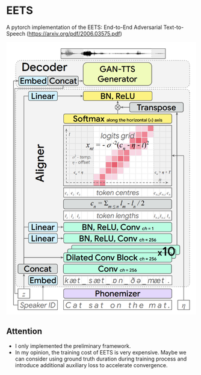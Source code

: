 # EETS
A pytorch implementation of the EETS: End-to-End Adversarial Text-to-Speech (https://arxiv.org/pdf/2006.03575.pdf)

![](images/eets.png)

## Attention
* I only implemented the preliminary framework.
* In my opinion, the training cost of EETS is very expensive. Maybe we can consider using ground truth duration during training process and introduce additional auxiliary loss to accelerate convergence.
